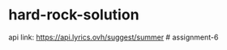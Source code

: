 # hard-rock-solution
api link: https://api.lyrics.ovh/suggest/summer
#   a s s i g n m e n t - 6  
 